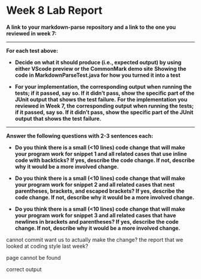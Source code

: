 # Week 8 Lab Report

**A link to your markdown-parse repository and a link to the one you reviewed in week 7:**


---

**For each test above:**

* **Decide on what it should produce (i.e., expected output) by using either VScode preview or the CommonMark demo site**
**Showing the code in MarkdownParseTest.java for how you turned it into a test**


* **For your implementation, the corresponding output when running the tests; if it passed, say so. If it didn’t pass, show the specific part of the JUnit output that shows the test failure.**
**For the implementation you reviewed in Week 7, the corresponding output when running the tests; if it passed, say so. If it didn’t pass, show the specific part of the JUnit output that shows the test failure.**



---

**Answer the following questions with 2-3 sentences each:**

* **Do you think there is a small (<10 lines) code change that will make your program work for snippet 1 and all related cases that use inline code with backticks? If yes, describe the code change. If not, describe why it would be a more involved change.**


* **Do you think there is a small (<10 lines) code change that will make your program work for snippet 2 and all related cases that nest parentheses, brackets, and escaped brackets? If yes, describe the code change. If not, describe why it would be a more involved change.**


* **Do you think there is a small (<10 lines) code change that will make your program work for snippet 3 and all related cases that have newlines in brackets and parentheses? If yes, describe the code change. If not, describe why it would be a more involved change.**


cannot commit
want us to actually make the change?
the report that we looked at coding style last week?

page cannot be found

correct output